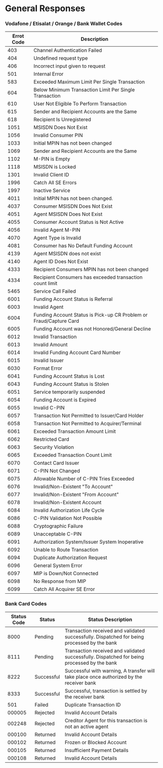 # General Responses


### Vodafone / Etisalat / Orange / Bank Wallet Codes

   | Errot Code | Description                                                |
   |----------  |----------                                                  |
   | 403        | Channel Authentication Failed
   | 404        | Undefined request type
   | 406        | Incorrect input given to request
   | 501        | Internal Error
   | 583        | Exceeded Maximum Limit Per Single Transaction
   | 604        | Below Minimum Transaction Limit Per Single Transaction
   | 610        | User Not Eligible To Perform Transaction
   | 615        | Sender and Recipient Accounts are the Same
   | 618        | Recipient Is Unregistered
   | 1051       | MSISDN Does Not Exist
   | 1056       | Invalid Consumer PIN
   | 1033       | Initial MPIN has not been changed
   | 1069       | Sender and Recipient Accounts are the Same
   | 1102       | M-PIN is Empty
   | 1118       | MSISDN is Locked
   | 1301       | Invalid Client ID
   | 1996       | Catch All SE Errors
   | 1997       | Inactive Service
   | 4011       | Initial MPIN has not been changed.
   | 4037       | Consumer MSISDN Does Not Exist
   | 4051       | Agent MSISDN Does Not Exist
   | 4055       | Consumer Account Status is Not Active
   | 4056       | Invalid Agent M-PIN
   | 4070       | Agent Type is Invalid
   | 4081       | Consumer has No Default Funding Account
   | 4139       | Agent MSISDN does not exist
   | 4140       | Agent ID Does Not Exist
   | 4333       | Recipient Consumers MPIN has not been changed
   | 4334       | Recipient Consumers has exceeded transaction count limit
   | 5465       | Service Call Failed
   | 6001       | Funding Account Status is Referral
   | 6003       | Invalid Agent
   | 6004       | Funding Account Status is Pick-up CR Problem or Fraud/Capture Card
   | 6005       | Funding Account was not Honored/General Decline
   | 6012       | Invalid Transaction
   | 6013       | Invalid Amount
   | 6014       | Invalid Funding Account Card Number
   | 6015       | Invalid Issuer
   | 6030       | Format Error
   | 6041       | Funding Account Status is Lost
   | 6043       | Funding Account Status is Stolen
   | 6051       | Service temporarily suspended
   | 6054       | Funding Account is Expired
   | 6055       | Invalid C-PIN
   | 6057       | Transaction Not Permitted to Issuer/Card Holder
   | 6058       | Transaction Not Permitted to Acquirer/Terminal
   | 6061       | Exceeded Transaction Amount Limit
   | 6062       | Restricted Card
   | 6063       | Security Violation
   | 6065       | Exceeded Transaction Count Limit
   | 6070       | Contact Card Issuer
   | 6071       | C-PIN Not Changed
   | 6075       | Allowable Number of C-PIN Tries Exceeded
   | 6076       | Invalid/Non-Existent "To Account"
   | 6077       | Invalid/Non-Existent "From Account"
   | 6078       | Invalid/Non-Existent Account
   | 6084       | Invalid Authorization Life Cycle
   | 6086       | C-PIN Validation Not Possible
   | 6088       | Cryptographic Failure
   | 6089       | Unacceptable C-PIN
   | 6091       | Authorization System/Issuer System Inoperative
   | 6092       | Unable to Route Transaction
   | 6094       | Duplicate Authorization Request
   | 6096       | General System Error
   | 6097       | MIP is Down/Not Connected
   | 6098       | No Response from MIP
   | 6099       | Catch All Acquirer SE Error


[//]: # (### Etisalat Cash Codes)

[//]: # ()
[//]: # (   | Errot Code | Description                       )

[//]: # (   |----------  |----------                        )

[//]: # (   | 0          | Successful transaction)

[//]: # (   | 90002      | Invalid disbursement request)

[//]: # (   | 90003      | Invalid or missing parameters)

[//]: # (   | 90007      | Invalid or missing parameters)

[//]: # (   | 90005      | Service is down)

[//]: # (   | 90006      | Service is down)

[//]: # (   | 90093      | Service temporarily suspended)

[//]: # (   | 90040      | عزيزي العميل أنت غير مشترك في خدمة اتصالات كاش، للاشتراك برجاء زيارة أقرب فرع من فروع اتصالات بالخط والرقم القومي للمزيد من المعلومات اتصل ب-778 )


###  Bank Card Codes

   | Status Code | Status     | Status Description|
   |----------   |----------  |------------------|
   | 8000        | Pending    | Transaction received and validated successfully. Dispatched for being processed by the bank
   | 8111        | Pending    | Transaction received and validated successfully. Dispatched for being processed by the bank
   | 8222        | Successful | Successful with warning, A transfer will take place once authorized by the receiver bank
   | 8333        | Successful | Successful, transaction is settled by the receiver bank
   | 501         | Failed| Duplicate Transaction ID
   | 000005      | Rejected   | Invalid Account Details
   | 002248      | Rejected   |Creditor Agent for this transaction is not an active agent
   | 000100      | Returned   | Invalid Account Details
   | 000102      | Returned   | Frozen or Blocked Account
   | 000105      | Returned   | Insufficient Payment Details
   | 000108      | Returned   | Invalid Account Details
   
   
